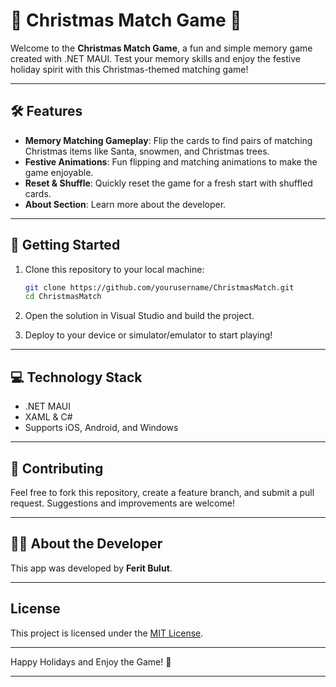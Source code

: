 
# 🎄 Christmas Match Game 🎅  

Welcome to the **Christmas Match Game**, a fun and simple memory game created with .NET MAUI. Test your memory skills and enjoy the festive holiday spirit with this Christmas-themed matching game!  

---

## 🛠 Features  
- **Memory Matching Gameplay**: Flip the cards to find pairs of matching Christmas items like Santa, snowmen, and Christmas trees.  
- **Festive Animations**: Fun flipping and matching animations to make the game enjoyable.  
- **Reset & Shuffle**: Quickly reset the game for a fresh start with shuffled cards.  
- **About Section**: Learn more about the developer.  

---

## 🚀 Getting Started  

1. Clone this repository to your local machine:  
   ```bash
   git clone https://github.com/yourusername/ChristmasMatch.git
   cd ChristmasMatch
   ```

2. Open the solution in Visual Studio and build the project.  

3. Deploy to your device or simulator/emulator to start playing!  

---

## 💻 Technology Stack  
- .NET MAUI  
- XAML & C#  
- Supports iOS, Android, and Windows  

---

## 🤝 Contributing  
Feel free to fork this repository, create a feature branch, and submit a pull request. Suggestions and improvements are welcome!  

---

## 🧑‍💻 About the Developer  
This app was developed by **Ferit Bulut**.  

---

## License  
This project is licensed under the [MIT License](LICENSE).  

---

Happy Holidays and Enjoy the Game! 🎁  

---

